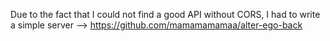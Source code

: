 Due to the fact that I could not find a good API without CORS, I had to write a simple server --> https://github.com/mamamamamaa/alter-ego-back   
